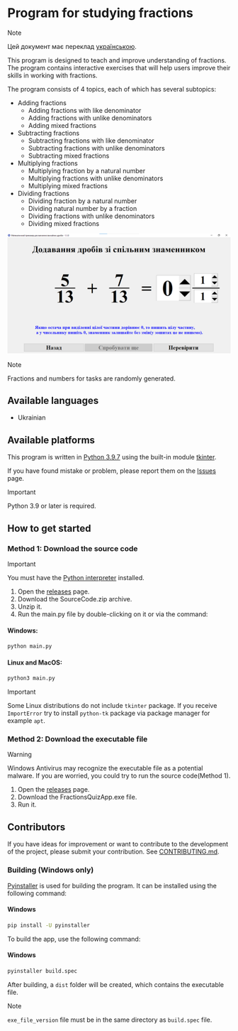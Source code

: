# Program for studying fractions

> [!NOTE]
> Цей документ має переклад [українською](README.md).


This program is designed to teach and improve understanding of fractions. The program contains interactive exercises that will help users improve their skills in working with fractions.

The program consists of 4 topics, each of which has several subtopics:
* Adding fractions
     * Adding fractions with like denominator
     * Adding fractions with unlike denominators
     * Adding mixed fractions
* Subtracting fractions
     * Subtracting fractions with like denominator
     * Subtracting fractions with unlike denominators
     * Subtracting mixed fractions
* Multiplying fractions
     * Multiplying fraction by a natural number
     * Multiplying fractions with unlike denominators
     * Multiplying mixed fractions
* Dividing fractions
     * Dividing fraction by a natural number
     * Dividing natural number by a fraction
     * Dividing fractions with unlike denominators
     * Dividing mixed fractions

![Exercise Window](assets/exercise_window_ua.png)

> [!NOTE]
> Fractions and numbers for tasks are randomly generated.

## Available languages
* Ukrainian

## Available platforms
This program is written in [Python 3.9.7](https://www.python.org/downloads/release/python-397/) using the built-in module [tkinter](https://docs.python.org/3/library/tkinter.html).

If you have found mistake or problem, please report them on the [Issues](https://github.com/AntynK/FractionsQuizApp/issues) page.

> [!IMPORTANT]
> Python 3.9 or later is required.


## How to get started

### Method 1: Download the source code
> [!IMPORTANT]
> You must have the [Python interpreter](https://www.python.org/downloads/release/python-397/) installed.
    
1. Open the [releases](https://github.com/AntynK/FractionsQuizApp/releases/latest) page.
2. Download the SourceCode.zip archive.
3. Unzip it.
4. Run the main.py file by double-clicking on it or via the command:

#### Windows:
```bash
python main.py
```
#### Linux and MacOS:
```bash
python3 main.py
```

> [!IMPORTANT]
> Some Linux distributions do not include `tkinter` package. If you receive `ImportError` try to install `python-tk` package via package manager for example `apt`.


### Method 2: Download the executable file
> [!WARNING]
> Windows Antivirus may recognize the executable file as a potential malware. If you are worried, you could try to run the source code(Method 1).

1. Open the [releases](https://github.com/AntynK/FractionsQuizApp/releases/latest) page.
2. Download the FractionsQuizApp.exe file.
3. Run it.

## Contributors
If you have ideas for improvement or want to contribute to the development of the project, please submit your contribution. See [CONTRIBUTING.md](CONTRIBUTING.md).

### Building (Windows only)
[Pyinstaller](https://pyinstaller.org/en/stable/) is used for building the program. It can be installed using the following command:

#### Windows
```bash 
pip install -U pyinstaller
```
To build the app, use the following command:

#### Windows
```bash 
pyinstaller build.spec
```

After building, a `dist` folder will be created, which contains the executable file.

> [!NOTE]
> `exe_file_version` file must be in the same directory as `build.spec` file.

